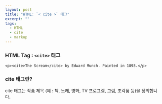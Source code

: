 ```yaml
---
layout: post
title: "HTML: `< cite >` 태그"
excerpt: ""
tags: 
  - HTML
  - cite
  - markup
---
```


### HTML Tag : `<cite>` 태그
```
<p><cite>The Scream</cite> by Edward Munch. Painted in 1893.</p>
```
### cite 태그란?

cite 태그는 작품 제목 (예 : 책, 노래, 영화, TV 프로그램, 그림, 조각품 등)을 정의합니다.
